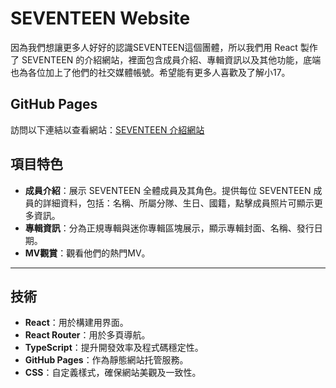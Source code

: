 
# SEVENTEEN Website

因為我們想讓更多人好好的認識SEVENTEEN這個團體，所以我們用 React 製作了 SEVENTEEN 的介紹網站，裡面包含成員介紹、專輯資訊以及其他功能，底端也為各位加上了他們的社交媒體帳號。希望能有更多人喜歡及了解小17。

## GitHub Pages
訪問以下連結以查看網站：[SEVENTEEN 介紹網站](https://yuchi822.github.io/SEVENTEEN-website/)

## 項目特色
- **成員介紹**：展示 SEVENTEEN 全體成員及其角色。提供每位 SEVENTEEN 成員的詳細資料，包括：名稱、所屬分隊、生日、國籍，點擊成員照片可顯示更多資訊。
- **專輯資訊**：分為正規專輯與迷你專輯區塊展示，顯示專輯封面、名稱、發行日期。
- **MV觀賞**：觀看他們的熱門MV。

---

## 技術
- **React**：用於構建用界面。
- **React Router**：用於多頁導航。
- **TypeScript**：提升開發效率及程式碼穩定性。
- **GitHub Pages**：作為靜態網站托管服務。
- **CSS**：自定義樣式，確保網站美觀及一致性。
